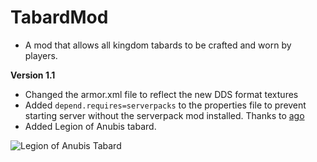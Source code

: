 # TabardMod

- A mod that allows all kingdom tabards to be crafted and worn by players.

**Version 1.1**

- Changed the armor.xml file to reflect the new DDS format textures
- Added ```depend.requires=serverpacks``` to the properties file to prevent starting server without the serverpack mod installed. Thanks to [ago](https://forum.wurmonline.com/index.php?/profile/827-ago/)
- Added Legion of Anubis tabard. 

![Legion of Anubis Tabard](https://i.imgur.com/VJ7TvzF.png)
